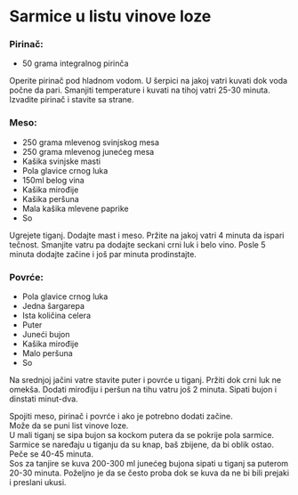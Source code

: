 # Sarmice u listu vinove loze

### **Pirinač:**
- 50 grama integralnog pirinča  

Operite pirinač pod hladnom vodom. U šerpici na jakoj vatri kuvati dok voda počne da pari. Smanjiti temperature i kuvati na tihoj vatri 25-30 minuta. Izvadite pirinač i stavite sa strane. 

### **Meso:**
- 250 grama mlevenog svinjskog mesa  
- 250 grama mlevenog junećeg mesa  
- Kašika svinjske masti  
- Pola glavice crnog luka  
- 150ml belog vina  
- Kašika mirođije  
- Kašika peršuna  
- Mala kašika mlevene paprike  
- So  

Ugrejete tiganj. Dodajte mast i meso. Pržite na jakoj vatri 4 minuta da ispari tečnost. Smanjite vatru pa dodajte seckani crni luk i belo vino. Posle 5 minuta dodajte začine i još par minuta prodinstajte.

### **Povrće:** 
- Pola glavice crnog luka  
- Jedna šargarepa  
- Ista količina celera  
- Puter  
- Juneći bujon  
- Kašika mirođije  
- Malo peršuna  
- So  

Na srednjoj jačini vatre stavite puter i povrće u tiganj. Pržiti dok crni luk ne omekša. Dodati  mirođiju i peršun na tihu vatru još 2 minuta. Sipati bujon i dinstati minut-dva.

Spojiti meso, pirinač i povrće i ako je potrebno dodati začine.  
Može da se puni list vinove loze.  
U mali tiganj se sipa bujon sa kockom putera da se pokrije pola sarmice. Sarmice se naređaju u tiganju da su knap, baš zbijene, da bi oblik ostao.  
Peče se 40-45 minuta.  
Sos za tanjire se kuva 200-300 ml junećeg bujona sipati u tiganj sa puterom 20-30 minuta. Poželjno je da se često proba dok se kuva da ne bi bili prejaki i preslani ukusi.
